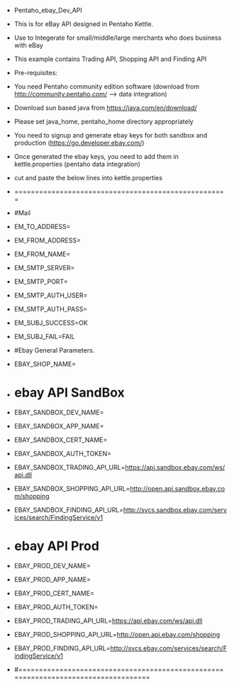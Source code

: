 * Pentaho_ebay_Dev_API
* This is for eBay API designed in Pentaho Kettle.  
* Use to Integerate for small/middle/large merchants who does business with eBay
* This example contains Trading API, Shopping API and Finding API

* Pre-requisites:
* You need Pentaho community edition software  (download from http://community.pentaho.com/  --> data integration)
* Download sun based java from https://java.com/en/download/
* Please set java_home, pentaho_home directory appropriately
* You need to signup and generate ebay keys for both sandbox and production  (https://go.developer.ebay.com/)
* Once generated the ebay keys, you need to add them in kettle.properties (pentaho data integration)

* cut and paste the below lines into kettle.properties
* ====================================================
* #Mail 
* EM_TO_ADDRESS=<your company email>
* EM_FROM_ADDRESS=<your company email>
* EM_FROM_NAME=<your email name>
* EM_SMTP_SERVER=<your email server>
* EM_SMTP_PORT=<your email port>
* EM_SMTP_AUTH_USER=
* EM_SMTP_AUTH_PASS=
* EM_SUBJ_SUCCESS=OK
* EM_SUBJ_FAIL=FAIL

* #Ebay General Parameters.
* EBAY_SHOP_NAME=<Your shop Name>

* # ebay API SandBox
* EBAY_SANDBOX_DEV_NAME=<You Sandbox Dev ID>
* EBAY_SANDBOX_APP_NAME=<Your Sandbox App ID>
* EBAY_SANDBOX_CERT_NAME=<Your Sandbox Cert ID> 
* EBAY_SANDBOX_AUTH_TOKEN=<Your Sandbox Auth Token>
* EBAY_SANDBOX_TRADING_API_URL=https://api.sandbox.ebay.com/ws/api.dll
* EBAY_SANDBOX_SHOPPING_API_URL=http://open.api.sandbox.ebay.com/shopping
* EBAY_SANDBOX_FINDING_API_URL=http://svcs.sandbox.ebay.com/services/search/FindingService/v1


* # ebay API Prod
* EBAY_PROD_DEV_NAME=<You Prod Dev ID>
* EBAY_PROD_APP_NAME=<Your Prod App ID>
* EBAY_PROD_CERT_NAME=<Your Prod Cert ID> 
* EBAY_PROD_AUTH_TOKEN=<Your Prod Auth Token>
* EBAY_PROD_TRADING_API_URL=https://api.ebay.com/ws/api.dll
* EBAY_PROD_SHOPPING_API_URL=http://open.api.ebay.com/shopping
* EBAY_PROD_FINDING_API_URL=http://svcs.ebay.com/services/search/FindingService/v1

* #===================================================================================



